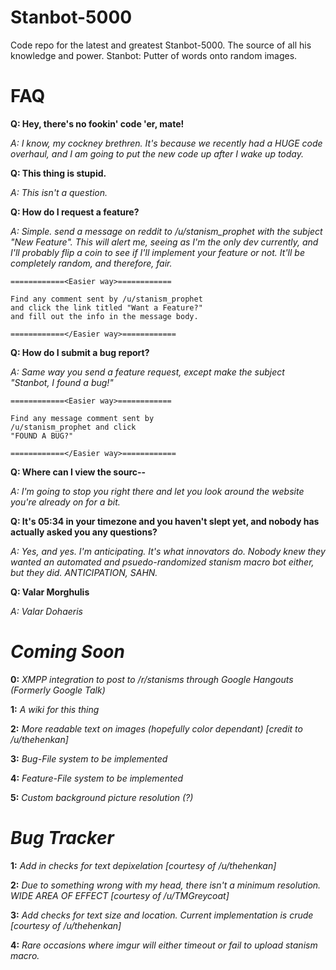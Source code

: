 Stanbot-5000
============
Code repo for the latest and greatest Stanbot-5000. The source of all his knowledge and power. Stanbot: Putter of words onto random images.


FAQ
============
**Q: Hey, there's no fookin' code 'er, mate!**

*A: I know, my cockney brethren. It's because we recently had a HUGE code overhaul, and I am going to put the new code up after I wake up today.*

**Q: This thing is stupid.**

*A: This isn't a question.* 

**Q: How do I request a feature?** 

*A: Simple. send a message on reddit to /u/stanism_prophet with the subject "New Feature".* 
   *This will alert me, seeing as I'm the only dev currently, and I'll probably flip a coin*
   *to see if I'll implement your feature or not. It'll be completely random, and therefore, fair.*
   
    ============<Easier way>============
   
    Find any comment sent by /u/stanism_prophet 
    and click the link titled "Want a Feature?" 
    and fill out the info in the message body. 
   
    ============</Easier way>============
   
**Q: How do I submit a bug report?**

*A: Same way you send a feature request, except make the subject "Stanbot, I found a bug!"*
   
    ============<Easier way>============
   
    Find any message comment sent by 
    /u/stanism_prophet and click 
    "FOUND A BUG?"
   
    ============</Easier way>============
   
**Q: Where can I view the sourc--**

*A: I'm going to stop you right there and let you look around the website you're already on for a bit.*

**Q: It's 05:34 in your timezone and you haven't slept yet, and nobody has actually asked you any questions?**

*A: Yes, and yes. I'm anticipating. It's what innovators do. Nobody knew they wanted an automated and* 
   *psuedo-randomized stanism macro bot either, but they did. ANTICIPATION, SAHN.*
   
**Q: Valar Morghulis**

*A: Valar Dohaeris*


***Coming Soon***
============
  **0:** *XMPP integration to post to /r/stanisms through Google Hangouts (Formerly Google Talk)*

  **1:** *A wiki for this thing*
    
  **2:** *More readable text on images (hopefully color dependant) [credit to /u/thehenkan]*
    
  **3:** *Bug-File system to be implemented*
    
  **4:** *Feature-File system to be implemented*
    
  **5:** *Custom background picture resolution (?)*


***Bug Tracker***
============
  **1:** *Add in checks for text depixelation [courtesy of /u/thehenkan]*

  **2:** *Due to something wrong with my head, there isn't a minimum resolution. WIDE AREA OF EFFECT [courtesy of /u/TMGreycoat]*

  **3:** *Add checks for text size and location. Current implementation is crude [courtesy of /u/thehenkan]*

  **4:** *Rare occasions where imgur will either timeout or fail to upload stanism macro.*
   
